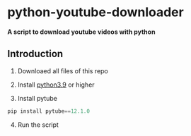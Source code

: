 # python-youtube-downloader
**A script to download youtube videos with python**


## Introduction

1. Downloaed all files of this repo

2. Install [python3.9](https://www.python.org/) or higher

3. Install pytube
```py
pip install pytube==12.1.0
```

4. Run the script

